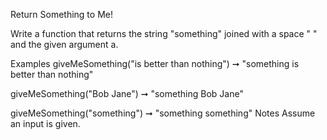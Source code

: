 Return Something to Me!

Write a function that returns the string "something" joined with a space " " and the given argument a.

Examples
giveMeSomething("is better than nothing") ➞ "something is better than nothing"

giveMeSomething("Bob Jane") ➞ "something Bob Jane"

giveMeSomething("something") ➞ "something something"
Notes
Assume an input is given.